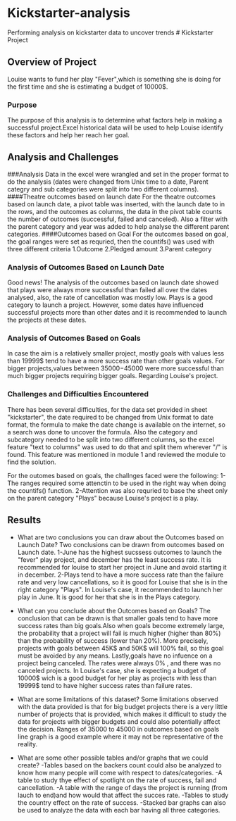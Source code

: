 # Kickstarter-analysis
Performing analysis on kickstarter data to uncover trends
                                                                    # Kickstarter Project

## Overview of Project
Louise wants to fund her play "Fever",which is something she is doing for the first time and she is estimating a budget of 10000$.

### Purpose
The purpose of this analysis is to determine what factors help in making a successful project.Excel historical data will be used to help Louise identify these factors and help her reach
her goal.
 
## Analysis and Challenges
###Analysis
    Data in the excel were wrangled and set in the proper format to do the analysis (dates were changed from Unix time to a date, Parent categry and sub categories were split into two different
columns).
####Theatre outcomes based on launch date
For the theatre outcomes based on launch date, a pivot table was inserted, with the launch date to in the rows, and the outcomes as columns, the data in the pivot table counts
the number of outcomes (successful, failed and canceled). Also a filter with the parent category and year was added to help analyse the different parent categories.
####Outcomes based on Goal
For the outcomes based on goal, the goal ranges were set as requried, then the countifs() was used with three different criteria
1.Outcome
2.Pledged amount
3.Parent category

### Analysis of Outcomes Based on Launch Date
Good news! The analysis of the outcomes based on launch date showed that plays were always more successful than failed all over the dates analysed, also, the rate of cancellation
was mostly low. Plays is a good category to launch a project.
However, some dates have influenced successful projects more than other dates and it is recommended to launch the projects at these dates. 

### Analysis of Outcomes Based on Goals
In case the aim is a relatively smaller project, mostly goals with values less than 19999$ tend to have a more success rate than other goals values. For bigger projects,values between 35000$-45000$
were more successful than much bigger projects requiring bigger goals. Regarding Louise's project.

### Challenges and Difficulties Encountered

There has been several difficulties, for the data set provided in sheet "kickstarter", the date required to be changed from Unix format to date format, the formula to make the date change
is available on the internet, so a search was done to uncover the formula.
Also the category and subcategory needed to be split into two different columns, so the excel feature "text to columns" was used to do that and split them wherever "/" is found. This
feature was mentioned in module 1 and reviewed the module to find the solution.

For the outomes based on goals, the challnges faced were the following:
1-The ranges required some attenctin to be used in the right way when doing the countifs() function.
2-Attention was also requried to base the sheet only on the parent category "Plays" because Louise's project is a play.

## Results

- What are two conclusions you can draw about the Outcomes based on Launch Date?
Two conclusions can be drawn from outcomes based on Launch date.
1-June has the highest sucssess outcomes to launch the "fever" play project, and december has the least success rate. It is recommended for louise to start her project
in June and avoid starting it in december.
2-Plays tend to have a more success rate than the failure rate and very low cancellations, so it is good for Louise that she is in the right category "Plays".
In Louise's case, it recommended to launch her play in June. It is good for her that she is in the Plays category.

- What can you conclude about the Outcomes based on Goals?
The conclusion that can be drawn is that smaller goals tend to have more success rates than big goals.Also when goals become extremely large, the probability that a project
will fail is much higher (higher than 80%) than the probability of success (lower than 20%). More precisely, projects with goals between 45K$ and 50K$ will 100% fail, so this goal
must be avoided by any means.
Lastly,goals have no infuence on a project being canceled. The rates were always 0% , and there was no canceled projects.
In Louise's case, she is expecting a budget of 10000$ wich is a good budget for her play as projects with less than 19999$ tend to have higher success rates than failure rates.

- What are some limitations of this dataset?
Some limitations observed with the data provided is that for big budget projects there is a very little number of projects that is provided, which makes it difficult to study the
data for projects with bigger budgets and could also potentially affect the decision. Ranges of 35000 to 45000 in outcomes based on goals line graph is a good example where it
may not be representative of the reality.
 
- What are some other possible tables and/or graphs that we could create?
    -Tables based on the backers count could also be analyzed to know how many people will come with respect to dates/categories.
    -A table to study thye effect of spotlight on the rate of success, fail and cancellation.
    -A table with the range of days the project is running (from lauch to end)and how would that affect the succes rate.
    -Tables to study the country effect on the rate of success.
    -Stacked bar graphs can also be used to analyze the data with each bar having all three categories.